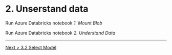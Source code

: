 # 2. Unserstand data

Run Azure Databricks notebook _1. Mount Blob_

Run Azure Databricks notebook _2. Understand Data_

---
[Next > 3.2 Select Model ](https://github.com/xlegend1024/azlab-text-analysis/blob/master/3.AML/2Train.md)
